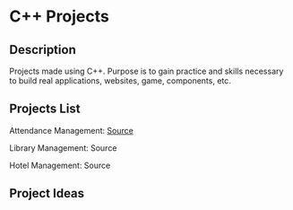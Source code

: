 # C++ Projects

## Description
Projects made using C++. Purpose is to gain practice and skills necessary to build real applications, websites, game, components, etc.

## Projects List
Attendance Management: [Source](https://github.com/ejnguyen619/cpp-projects/tree/main/Attendance)

Library Management: Source

Hotel Management: Source

## Project Ideas
